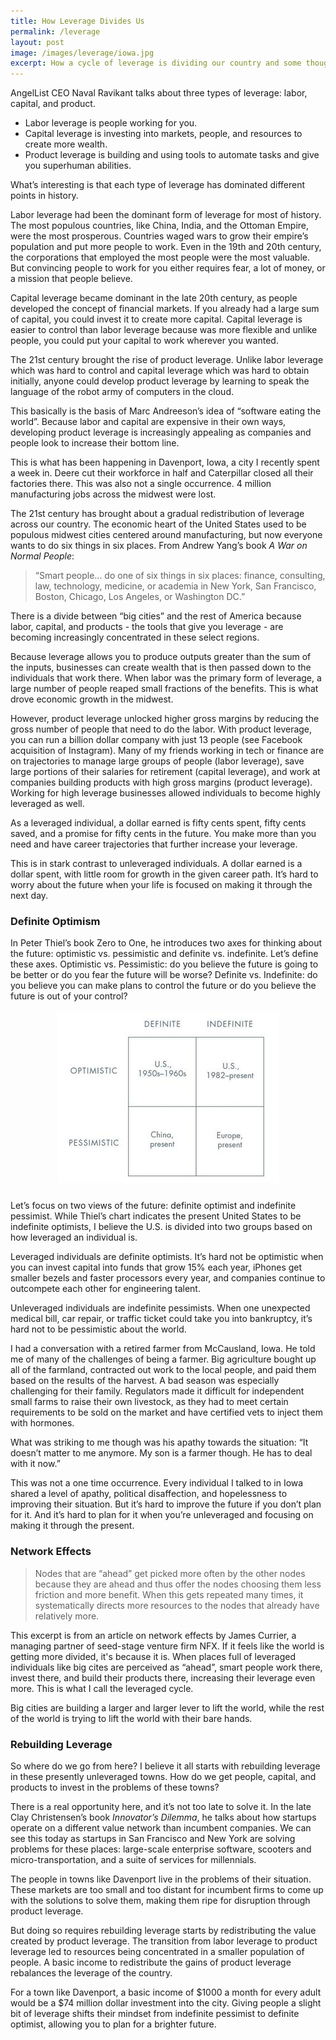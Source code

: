 ```yaml
---
title: How Leverage Divides Us
permalink: /leverage
layout: post
image: /images/leverage/iowa.jpg
excerpt: How a cycle of leverage is dividing our country and some thoughts about bringing our country together based on my experiences in Davenport, Iowa.
---
```


AngelList CEO Naval Ravikant talks about three types of leverage: labor, capital, and product.
* Labor leverage is people working for you.
* Capital leverage is investing into markets, people, and resources to create more wealth.
* Product leverage is building and using tools to automate tasks and give you superhuman abilities.

What’s interesting is that each type of leverage has dominated different points in history.

Labor leverage had been the dominant form of leverage for most of history. The most populous countries, like China, India, and the Ottoman Empire, were the most prosperous. Countries waged wars to grow their empire’s population and put more people to work. Even in the 19th and 20th century, the corporations that employed the most people were the most valuable. But convincing people to work for you either requires fear, a lot of money, or a mission that people believe.

Capital leverage became dominant in the late 20th century, as people developed the concept of financial markets. If you already had a large sum of capital, you could invest it to create more capital. Capital leverage is easier to control than labor leverage because was more flexible and unlike people, you could put your capital to work wherever you wanted.

The 21st century brought the rise of product leverage. Unlike labor leverage which was hard to control and capital leverage which was hard to obtain initially, anyone could develop product leverage by learning to speak the language of the robot army of computers in the cloud.

This basically is the basis of Marc Andreeson’s idea of “software eating the world”. Because labor and capital are expensive in their own ways, developing product leverage is increasingly appealing as companies and people look to increase their bottom line.

This is what has been happening in Davenport, Iowa, a city I recently spent a week in. Deere cut their workforce in half and Caterpillar closed all their factories there. This was also not a single occurrence. 4 million manufacturing jobs across the midwest were lost.

The 21st century has brought about a gradual redistribution of leverage across our country. The economic heart of the United States used to be populous midwest cities centered around manufacturing, but now everyone wants to do six things in six places. From Andrew Yang’s book *A War on Normal People*:

> “Smart people... do one of six things in six places: finance, consulting, law, technology, medicine, or academia in New York, San Francisco, Boston, Chicago, Los Angeles, or Washington DC.”

There is a divide between “big cities” and the rest of America because labor, capital, and products - the tools that give you leverage - are becoming increasingly concentrated in these select regions.

Because leverage allows you to produce outputs greater than the sum of the inputs, businesses can create wealth that is then passed down to the individuals that work there.  When labor was the primary form of leverage, a large number of people reaped small fractions of the benefits. This is what drove economic growth in the midwest.

However, product leverage unlocked higher gross margins by reducing the gross number of people that need to do the labor. With product leverage, you can run a billion dollar company with just 13 people (see Facebook acquisition of Instagram). Many of my friends working in tech or finance are on trajectories to manage large groups of people (labor leverage), save large portions of their salaries for retirement (capital leverage), and work at companies building products with high gross margins (product leverage). Working for high leverage businesses allowed individuals to become highly leveraged as well.

As a leveraged individual, a dollar earned is fifty cents spent, fifty cents saved, and a promise for fifty cents in the future. You make more than you need and have career trajectories that further increase your leverage.

This is in stark contrast to unleveraged individuals. A dollar earned is a dollar spent, with little room for growth in the given career path. It’s hard to worry about the future when your life is focused on making it through the next day.

### Definite Optimism

In Peter Thiel’s book Zero to One, he introduces two axes for thinking about the future: optimistic vs. pessimistic and definite vs. indefinite. Let’s define these axes.
Optimistic vs. Pessimistic: do you believe the future is going to be better or do you fear the future will be worse?
Definite vs. Indefinite: do you believe you can make plans to control the future or do you believe the future is out of your control?

<center>
    <img src='/images/leverage/definite.jpg' class="img-responsive img-container-center" style='max-width:400px; margin-top: 5px; margin-bottom: 10px'/>
</center>

Let’s focus on two views of the future: definite optimist and indefinite pessimist. While Thiel’s chart indicates the present United States to be indefinite optimists, I believe the U.S. is divided into two groups based on how leveraged an individual is.

Leveraged individuals are definite optimists. It’s hard not be optimistic when you can invest capital into funds that grow 15% each year, iPhones get smaller bezels and faster processors every year, and companies continue to outcompete each other for engineering talent.

Unleveraged individuals are indefinite pessimists. When one unexpected medical bill, car repair, or traffic ticket could take you into bankruptcy, it’s hard not to be pessimistic about the world.

I had a conversation with a retired farmer from McCausland, Iowa. He told me of many of the challenges of being a farmer. Big agriculture bought up all of the farmland, contracted out work to the local people, and paid them based on the results of the harvest. A bad season was especially challenging for their family.  Regulators made it difficult for independent small farms to raise their own livestock, as they had to meet certain requirements to be sold on the market and have certified vets to inject them with hormones.

What was striking to me though was his apathy towards the situation: “It doesn’t matter to me anymore. My son is a farmer though. He has to deal with it now.”

This was not a one time occurrence. Every individual I talked to in Iowa shared a level of apathy, political disaffection, and hopelessness to improving their situation. But it’s hard to improve the future if you don’t plan for it. And it’s hard to plan for it when you’re unleveraged and focusing on making it through the present.

### Network Effects

> Nodes that are “ahead” get picked more often by the other nodes because they are ahead and thus offer the nodes choosing them less friction and more benefit. When this gets repeated many times, it systematically directs more resources to the nodes that already have relatively more.

This excerpt is from an article on network effects by James Currier, a managing partner of seed-stage venture firm NFX. If it feels like the world is getting more divided, it's because it is. When places full of leveraged individuals like big cites are perceived as “ahead”,  smart people work there, invest there, and build their products there, increasing their leverage even more. This is what I call the leveraged cycle.

Big cities are building a larger and larger lever to lift the world, while the rest of the world is trying to lift the world with their bare hands.

### Rebuilding Leverage

So where do we go from here? I believe it all starts with rebuilding leverage in these presently unleveraged towns. How do we get people, capital, and products to invest in the problems of these towns?

There is a real opportunity here, and it’s not too late to solve it. In the late Clay Christensen’s book *Innovator’s Dilemma*, he talks about how startups operate on a different value network than incumbent companies. We can see this today as startups in San Francisco and New York are solving problems for these places: large-scale enterprise software, scooters and micro-transportation, and a suite of services for millennials.

The people in towns like Davenport live in the problems of their situation. These markets are too small and too distant for incumbent firms to come up with the solutions to solve them, making them ripe for disruption through product leverage.

But doing so requires rebuilding leverage starts by redistributing the value created by product leverage. The transition from labor leverage to product leverage led to resources being concentrated in a smaller population of people. A basic income to redistribute the gains of product leverage rebalances the leverage of the country.

For a town like Davenport, a basic income of $1000 a month for every adult would be a $74 million dollar investment into the city. Giving people a slight bit of leverage shifts their mindset from indefinite pessimist to definite optimist, allowing you to plan for a brighter future.